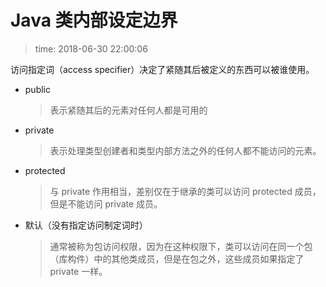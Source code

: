 # Java 类内部设定边界
>time: 2018-06-30 22:00:06

访问指定词（access specifier）决定了紧随其后被定义的东西可以被谁使用。
* public
    >表示紧随其后的元素对任何人都是可用的
* private
    >表示处理类型创建者和类型内部方法之外的任何人都不能访问的元素。
* protected
    >与 private 作用相当，差别仅在于继承的类可以访问 protected 成员，但是不能访问 private 成员。
* 默认（没有指定访问制定词时）
    >通常被称为包访问权限，因为在这种权限下，类可以访问在同一个包（库构件）中的其他类成员，但是在包之外，这些成员如果指定了 private 一样。